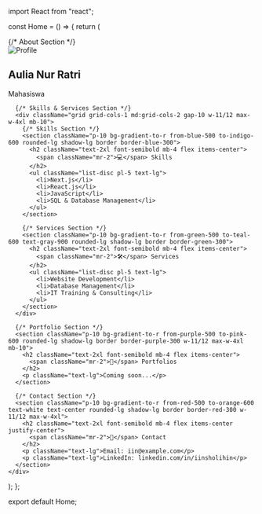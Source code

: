 import React from "react";

const Home = () => {
  return (
    <div className="min-h-screen bg-gray-900 text-white font-sans flex flex-col items-center py-10">
      {/* About Section */}
      <section className="p-10 text-center bg-white text-gray-900 shadow-xl rounded-lg w-11/12 max-w-3xl mb-10">
        <img
          src="/aul.jpg"
          alt="Profile"
          className="w-32 h-32 rounded-full mx-auto border-4 border-blue-500 shadow-lg"
        />
        <h1 className="text-4xl font-bold mt-4">Aulia Nur Ratri</h1>
        <p className="text-lg text-gray-600">Mahasiswa</p>
      </section>

      {/* Skills & Services Section */}
      <div className="grid grid-cols-1 md:grid-cols-2 gap-10 w-11/12 max-w-4xl mb-10">
        {/* Skills Section */}
        <section className="p-10 bg-gradient-to-r from-blue-500 to-indigo-600 rounded-lg shadow-lg border border-blue-300">
          <h2 className="text-2xl font-semibold mb-4 flex items-center">
            <span className="mr-2">💻</span> Skills
          </h2>
          <ul className="list-disc pl-5 text-lg">
            <li>Next.js</li>
            <li>React.js</li>
            <li>JavaScript</li>
            <li>SQL & Database Management</li>
          </ul>
        </section>

        {/* Services Section */}
        <section className="p-10 bg-gradient-to-r from-green-500 to-teal-600 text-gray-900 rounded-lg shadow-lg border border-green-300">
          <h2 className="text-2xl font-semibold mb-4 flex items-center">
            <span className="mr-2">🛠️</span> Services
          </h2>
          <ul className="list-disc pl-5 text-lg">
            <li>Website Development</li>
            <li>Database Management</li>
            <li>IT Training & Consulting</li>
          </ul>
        </section>
      </div>

      {/* Portfolio Section */}
      <section className="p-10 bg-gradient-to-r from-purple-500 to-pink-600 rounded-lg shadow-lg border border-purple-300 w-11/12 max-w-4xl mb-10">
        <h2 className="text-2xl font-semibold mb-4 flex items-center">
          <span className="mr-2">📁</span> Portfolios
        </h2>
        <p className="text-lg">Coming soon...</p>
      </section>

      {/* Contact Section */}
      <section className="p-10 bg-gradient-to-r from-red-500 to-orange-600 text-white text-center rounded-lg shadow-lg border border-red-300 w-11/12 max-w-4xl">
        <h2 className="text-2xl font-semibold mb-4 flex items-center justify-center">
          <span className="mr-2">📩</span> Contact
        </h2>
        <p className="text-lg">Email: iin@example.com</p>
        <p className="text-lg">LinkedIn: linkedin.com/in/iinsholihin</p>
      </section>
    </div>
  );
};

export default Home;
